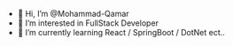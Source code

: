 - 👋 Hi, I’m @Mohammad-Qamar
- 👀 I’m interested in FullStack Developer
- 🌱 I’m currently learning React / SpringBoot / DotNet ect..

<!---
Mohammad-Qamar/Mohammad-Qamar is a ✨ special ✨ repository because its `README.md` (this file) appears on your GitHub profile.
You can click the Preview link to take a look at your changes.
--->
